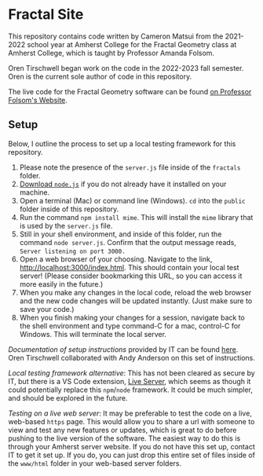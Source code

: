  # Fractal Site

This repository contains code written by Cameron Matsui from the 2021-2022 school year at Amherst College for the Fractal Geometry class at Amherst College, which is taught by Professor Amanda Folsom.

Oren Tirschwell began work on the code in the 2022-2023 fall semester. Oren is the current sole author of code in this repository.

The live code for the Fractal Geometry software can be found [on Professor Folsom's Website](https://afolsom.people.amherst.edu/fractalgeometry/).

## Setup

Below, I outline the process to set up a local testing framework for this repository.

1. Please note the presence of the `server.js` file inside of the `fractals` folder.
2. [Download `node.js`](https://nodejs.org/en/download/) if you do not already have it installed on your machine.
3. Open a terminal (Mac) or command line (Windows). `cd` into the `public` folder inside of this repository.
4. Run the command `npm install mime`. This will install the `mime` library that is used by the `server.js` file.
5. Still in your shell environment, and inside of this folder, run the command `node server.js`. Confirm that the output message reads, `Server listening on port 3000.`
6. Open a web browser of your choosing. Navigate to the link, [http://localhost:3000/index.html](http://localhost:3000/index.html). This should contain your local test server! (Please consider bookmarking this URL, so you can access it more easily in the future.)
7. When you make any changes in the local code, reload the web browser and the new code changes will be updated instantly. (Just make sure to save your code.)
8. When you finish making your changes for a session, navigate back to the shell environment and type command-C for a mac, control-C for Windows. This will terminate the local server.


*Documentation of setup instructions* provided by IT can be found [here](https://www.ats.amherst.edu/software/web/interactive/#YourOwnWebServerNodejs). Oren Tirschwell collaborated with Andy Anderson on this set of instructions.

*Local testing framework alternative*: This has not been cleared as secure by IT, but there is a VS Code extension, [Live Server](https://marketplace.visualstudio.com/items?itemName=ritwickdey.LiveServer), which seems as though it could potentially replace this `npm`/`node` framework. It could be much simpler, and should be explored in the future.

*Testing on a live web server*: It may be preferable to test the code on a live, web-based `https` page. This would allow you to share a url with someone to view and test any new features or updates, which is great to do before pushing to the live version of the software.
The easiest way to do this is through your Amherst server website. If you do not have this set up, contact IT to get it set up. If you do, you can just drop this entire set of files inside of the `www/html` folder in your web-based server folders.